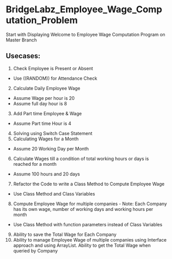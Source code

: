 # BridgeLabz_Employee_Wage_Computation_Problem
Start with Displaying Welcome to Employee Wage Computation Program on Master Branch

## Usecases:
1. Check Employee is Present or Absent
  - Use ((RANDOM)) for Attendance Check
2. Calculate Daily Employee Wage
  - Assume Wage per hour is 20
  - Assume full day hour is 8
3. Add Part time Employee & Wage
  - Assume Part time Hour is 4
4. Solving using Switch Case Statement
5. Calculating Wages for a Month
  - Assume 20 Working Day per Month
6. Calculate Wages till a condition of total working hours or days is reached for a month 
  - Assume 100 hours and 20 days
7. Refactor the Code to write a Class Method to Compute Employee Wage 
  - Use Class Method and Class Variables
8. Compute Employee Wage for multiple companies - Note: Each Company has its own wage, number of working days and working hours per month
  - Use Class Method with function parameters instead of Class Variables
9. Ability to save the Total Wage for Each Company
10. Ability to manage Employee Wage of multiple companies using Interface approach and using ArrayList. Ability to get the Total Wage when queried by Company
  
